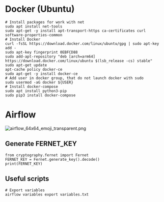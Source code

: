 # Docker (Ubuntu)
```
# Install packages for work with net
sudo apt install net-tools
sudo apt-get -y install apt-transport-https ca-certificates curl software-properties-common
# Install Docker
curl -fsSL https://download.docker.com/linux/ubuntu/gpg | sudo apt-key add -
sudo apt-key fingerprint 0EBFCD88
sudo add-apt-repository "deb [arch=arm64] https://download.docker.com/linux/ubuntu $(lsb_release -cs) stable"
sudo apt-get update
apt-cache policy docker-ce
sudo apt-get -y install docker-ce
# Add user in docker group, that do not launch docker with sudo
sudo usermod -aG docker ${USER}
# Install docker-compose
sudo apt install python3-pip
sudo pip3 install docker-compose
```

# Airflow
![airflow_64x64_emoji_transparent.png](https://cwiki.apache.org/confluence/download/attachments/145723561/airflow_64x64_emoji_transparent.png)

## Generate FERNET_KEY
```
from cryptography.fernet import Fernet
FERNET_KEY = Fernet.generate_key().decode()
print(FERNET_KEY)
```
## Useful scripts
```
# Export variables
airflow variables export variables.txt
```
